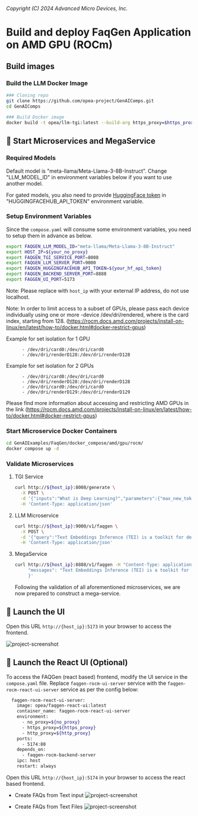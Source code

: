###### Copyright (C) 2024 Advanced Micro Devices, Inc.

# Build and deploy FaqGen Application on AMD GPU (ROCm)

## Build images

### Build the LLM Docker Image

```bash
### Cloning repo
git clone https://github.com/opea-project/GenAIComps.git
cd GenAIComps

### Build Docker image
docker build -t opea/llm-tgi:latest --build-arg https_proxy=$https_proxy --build-arg http_proxy=$http_proxy -f comps/llms/text-generation/tgi/Dockerfile .
```

## 🚀 Start Microservices and MegaService

### Required Models

Default model is "meta-llama/Meta-Llama-3-8B-Instruct". Change "LLM_MODEL_ID" in environment variables below if you want to use another model.

For gated models, you also need to provide [HuggingFace token](https://huggingface.co/docs/hub/security-tokens) in "HUGGINGFACEHUB_API_TOKEN" environment variable.

### Setup Environment Variables

Since the `compose.yaml` will consume some environment variables, you need to setup them in advance as below.

```bash
export FAQGEN_LLM_MODEL_ID="meta-llama/Meta-Llama-3-8B-Instruct"
export HOST_IP=${your_no_proxy}
export FAQGEN_TGI_SERVICE_PORT=8008
export FAQGEN_LLM_SERVER_PORT=9000
export FAQGEN_HUGGINGFACEHUB_API_TOKEN=${your_hf_api_token}
export FAQGEN_BACKEND_SERVER_PORT=8888
export FAGGEN_UI_PORT=5173
```

Note: Please replace with `host_ip` with your external IP address, do not use localhost.

Note: In order to limit access to a subset of GPUs, please pass each device individually using one or more -device /dev/dri/rendered<node>, where <node> is the card index, starting from 128. (https://rocm.docs.amd.com/projects/install-on-linux/en/latest/how-to/docker.html#docker-restrict-gpus)

Example for set isolation for 1 GPU

```
      - /dev/dri/card0:/dev/dri/card0
      - /dev/dri/renderD128:/dev/dri/renderD128
```

Example for set isolation for 2 GPUs

```
      - /dev/dri/card0:/dev/dri/card0
      - /dev/dri/renderD128:/dev/dri/renderD128
      - /dev/dri/card0:/dev/dri/card0
      - /dev/dri/renderD129:/dev/dri/renderD129
```

Please find more information about accessing and restricting AMD GPUs in the link (https://rocm.docs.amd.com/projects/install-on-linux/en/latest/how-to/docker.html#docker-restrict-gpus)

### Start Microservice Docker Containers

```bash
cd GenAIExamples/FaqGen/docker_compose/amd/gpu/rocm/
docker compose up -d
```

### Validate Microservices

1. TGI Service

   ```bash
   curl http://${host_ip}:8008/generate \
     -X POST \
     -d '{"inputs":"What is Deep Learning?","parameters":{"max_new_tokens":17, "do_sample": true}}' \
     -H 'Content-Type: application/json'
   ```

2. LLM Microservice

   ```bash
   curl http://${host_ip}:9000/v1/faqgen \
     -X POST \
     -d '{"query":"Text Embeddings Inference (TEI) is a toolkit for deploying and serving open source text embeddings and sequence classification models. TEI enables high-performance extraction for the most popular models, including FlagEmbedding, Ember, GTE and E5."}' \
     -H 'Content-Type: application/json'
   ```

3. MegaService

   ```bash
   curl http://${host_ip}:8888/v1/faqgen -H "Content-Type: application/json" -d '{
        "messages": "Text Embeddings Inference (TEI) is a toolkit for deploying and serving open source text embeddings and sequence classification models. TEI enables high-performance extraction for the most popular models, including FlagEmbedding, Ember, GTE and E5."
        }'
   ```

   Following the validation of all aforementioned microservices, we are now prepared to construct a mega-service.

## 🚀 Launch the UI

Open this URL `http://{host_ip}:5173` in your browser to access the frontend.

![project-screenshot](../../../../assets/img/faqgen_ui_text.png)

## 🚀 Launch the React UI (Optional)

To access the FAQGen (react based) frontend, modify the UI service in the `compose.yaml` file. Replace `faqgen-rocm-ui-server` service with the `faqgen-rocm-react-ui-server` service as per the config below:

```bash
  faqgen-rocm-react-ui-server:
    image: opea/faqgen-react-ui:latest
    container_name: faqgen-rocm-react-ui-server
    environment:
      - no_proxy=${no_proxy}
      - https_proxy=${https_proxy}
      - http_proxy=${http_proxy}
    ports:
      - 5174:80
    depends_on:
      - faqgen-rocm-backend-server
    ipc: host
    restart: always
```

Open this URL `http://{host_ip}:5174` in your browser to access the react based frontend.

- Create FAQs from Text input
  ![project-screenshot](../../../../assets/img/faqgen_react_ui_text.png)

- Create FAQs from Text Files
  ![project-screenshot](../../../../assets/img/faqgen_react_ui_text_file.png)
